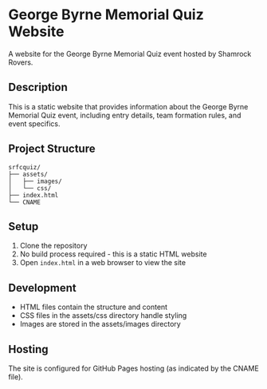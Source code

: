# George Byrne Memorial Quiz Website

A website for the George Byrne Memorial Quiz event hosted by Shamrock Rovers.

## Description

This is a static website that provides information about the George Byrne Memorial Quiz event, including entry details, team formation rules, and event specifics.

## Project Structure

```
srfcquiz/
├── assets/
│   ├── images/
│   └── css/
├── index.html
└── CNAME
```

## Setup

1. Clone the repository
2. No build process required - this is a static HTML website
3. Open `index.html` in a web browser to view the site

## Development

- HTML files contain the structure and content
- CSS files in the assets/css directory handle styling
- Images are stored in the assets/images directory

## Hosting

The site is configured for GitHub Pages hosting (as indicated by the CNAME file).
